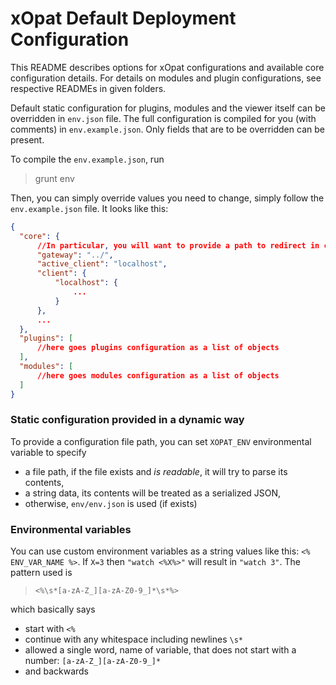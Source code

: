 # xOpat Default Deployment Configuration

This README describes options for xOpat configurations and available core configuration details.
For details on modules and plugin configurations, see respective READMEs in given folders.

Default static configuration for plugins, modules and the viewer itself can be overridden
in ``env.json`` file. The full configuration is compiled for you (with comments) in `env.example.json`.
Only fields that are to be overridden can be present.

To compile the `env.example.json`, run

> grunt env

Then, you can simply override values you need to change, simply follow the `env.example.json` file. It looks like this:
````json
{
  "core": {
      //In particular, you will want to provide a path to redirect in case of errors
      "gateway": "../",
      "active_client": "localhost",
      "client": {
          "localhost": {
              ...
          }
      },
      ...
  },
  "plugins": [
      //here goes plugins configuration as a list of objects
  ],
  "modules": [
      //here goes modules configuration as a list of objects
  ]
}
````

### Static configuration provided in a dynamic way
To provide a configuration file path, you can set 
``XOPAT_ENV`` environmental variable to specify
 - a file path, if the file exists and _is readable_, it will try to parse its contents,
 - a string data, its contents will be treated as a serialized JSON,
 - otherwise, ``env/env.json`` is used (if exists)

### Environmental variables
You can use custom environment variables as a string values like this: ``<% ENV_VAR_NAME %>``.
If ``X=3`` then `"watch <%X%>"` will result in `"watch 3"`. The pattern used is
> ``<%\s*[a-zA-Z_][a-zA-Z0-9_]*\s*%>``

which basically says
 - start with `<%`
 - continue with any whitespace including newlines `\s*`
 - allowed a single word, name of variable, that does not start with a number: `[a-zA-Z_][a-zA-Z0-9_]*`
 - and backwards
